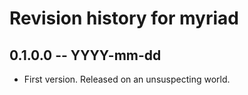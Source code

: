 # Revision history for myriad

## 0.1.0.0 -- YYYY-mm-dd

* First version. Released on an unsuspecting world.
